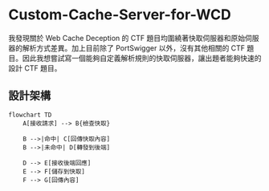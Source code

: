 # Custom-Cache-Server-for-WCD

我發現關於 Web Cache Deception 的 CTF 題目均圍繞著快取伺服器和原始伺服器的解析方式差異。加上目前除了 PortSwigger 以外，沒有其他相關的 CTF 題目。因此我想嘗試寫一個能夠自定義解析規則的快取伺服器，讓出題者能夠快速的設計 CTF 題目。

## 設計架構

```mermaid
flowchart TD
    A[接收請求] --> B{檢查快取}
    
    B -->|命中| C[回傳快取內容]
    B -->|未命中| D[轉發到後端]
    
    D --> E[接收後端回應]
    E --> F[儲存到快取]
    F --> G[回傳內容]
```